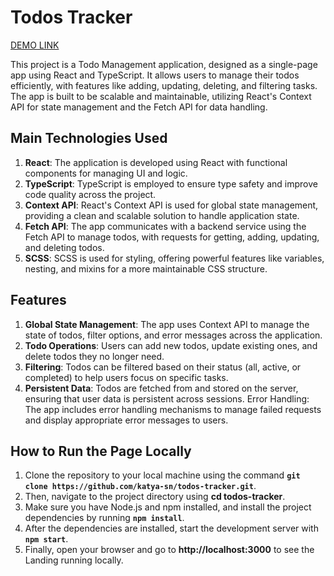 # Todos Tracker

[DEMO LINK](https://katya-sn.github.io/todos-tracker/)

This project is a Todo Management application, designed as a single-page app using React and TypeScript. It allows users to manage their todos efficiently, with features like adding, updating, deleting, and filtering tasks. The app is built to be scalable and maintainable, utilizing React's Context API for state management and the Fetch API for data handling.

## Main Technologies Used
1. **React**: The application is developed using React with functional components for managing UI and logic.
2. **TypeScript**: TypeScript is employed to ensure type safety and improve code quality across the project.
3. **Context API**: React's Context API is used for global state management, providing a clean and scalable solution to handle application state.
4. **Fetch API**: The app communicates with a backend service using the Fetch API to manage todos, with requests for getting, adding, updating, and deleting todos.
5. **SCSS**: SCSS is used for styling, offering powerful features like variables, nesting, and mixins for a more maintainable CSS structure.

## Features
1. **Global State Management**: The app uses Context API to manage the state of todos, filter options, and error messages across the application.
2. **Todo Operations**: Users can add new todos, update existing ones, and delete todos they no longer need.
3. **Filtering**: Todos can be filtered based on their status (all, active, or completed) to help users focus on specific tasks.
4. **Persistent Data**: Todos are fetched from and stored on the server, ensuring that user data is persistent across sessions.
Error Handling: The app includes error handling mechanisms to manage failed requests and display appropriate error messages to users.

## How to Run the Page Locally
1. Clone the repository to your local machine using the command **`git clone https://github.com/katya-sn/todos-tracker.git`**.
2. Then, navigate to the project directory using **cd todos-tracker**.
3. Make sure you have Node.js and npm installed, and install the project dependencies by running **`npm install`**.
4. After the dependencies are installed, start the development server with **`npm start`**.
5. Finally, open your browser and go to **http://localhost:3000** to see the Landing running locally.
